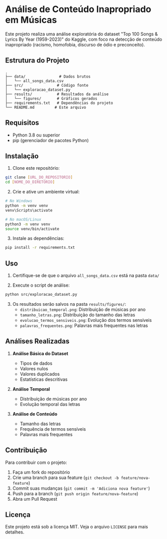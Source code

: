 # Análise de Conteúdo Inapropriado em Músicas

Este projeto realiza uma análise exploratória do dataset "Top 100 Songs & Lyrics By Year (1959-2023)" do Kaggle, com foco na detecção de conteúdo inapropriado (racismo, homofobia, discurso de ódio e preconceito).

## Estrutura do Projeto

```
.
├── data/               # Dados brutos
│   └── all_songs_data.csv
├── src/               # Código fonte
│   └── exploracao_dataset.py
├── results/           # Resultados da análise
│   └── figures/       # Gráficos gerados
├── requirements.txt   # Dependências do projeto
└── README.md         # Este arquivo
```

## Requisitos

- Python 3.8 ou superior
- pip (gerenciador de pacotes Python)

## Instalação

1. Clone este repositório:

```bash
git clone [URL_DO_REPOSITORIO]
cd [NOME_DO_DIRETORIO]
```

2. Crie e ative um ambiente virtual:

```bash
# No Windows
python -m venv venv
venv\Scripts\activate

# No macOS/Linux
python3 -m venv venv
source venv/bin/activate
```

3. Instale as dependências:

```bash
pip install -r requirements.txt
```

## Uso

1. Certifique-se de que o arquivo `all_songs_data.csv` está na pasta `data/`

2. Execute o script de análise:

```bash
python src/exploracao_dataset.py
```

3. Os resultados serão salvos na pasta `results/figures/`:
   - `distribuicao_temporal.png`: Distribuição de músicas por ano
   - `tamanho_letras.png`: Distribuição do tamanho das letras
   - `evolucao_termos_sensiveis.png`: Evolução dos termos sensíveis
   - `palavras_frequentes.png`: Palavras mais frequentes nas letras

## Análises Realizadas

1. **Análise Básica do Dataset**

   - Tipos de dados
   - Valores nulos
   - Valores duplicados
   - Estatísticas descritivas

2. **Análise Temporal**

   - Distribuição de músicas por ano
   - Evolução temporal das letras

3. **Análise de Conteúdo**
   - Tamanho das letras
   - Frequência de termos sensíveis
   - Palavras mais frequentes

## Contribuição

Para contribuir com o projeto:

1. Faça um fork do repositório
2. Crie uma branch para sua feature (`git checkout -b feature/nova-feature`)
3. Commit suas mudanças (`git commit -m 'Adiciona nova feature'`)
4. Push para a branch (`git push origin feature/nova-feature`)
5. Abra um Pull Request

## Licença

Este projeto está sob a licença MIT. Veja o arquivo `LICENSE` para mais detalhes.
